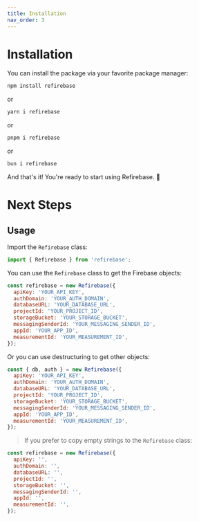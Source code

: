 ```yaml
---
title: Installation
nav_order: 3
---
```


# Installation

You can install the package via your favorite package manager:

```bash
npm install refirebase
```

or

```bash
yarn i refirebase
```

or

```bash
pnpm i refirebase
```

or

```bash
bun i refirebase
```

And that's it! You're ready to start using Refirebase. 🎉

# Next Steps

## Usage

Import the `Refirebase` class:

```javascript
import { Refirebase } from 'refirebase';
```

You can use the `Refirebase` class to get the Firebase objects:

```javascript
const refirebase = new Refirebase({
  apiKey: 'YOUR_API_KEY',
  authDomain: 'YOUR_AUTH_DOMAIN',
  databaseURL: 'YOUR_DATABASE_URL',
  projectId: 'YOUR_PROJECT_ID',
  storageBucket: 'YOUR_STORAGE_BUCKET',
  messagingSenderId: 'YOUR_MESSAGING_SENDER_ID',
  appId: 'YOUR_APP_ID',
  measurementId: 'YOUR_MEASUREMENT_ID',
});
```

Or you can use destructuring to get other objects:

```javascript
const { db, auth } = new Refirebase({
  apiKey: 'YOUR_API_KEY',
  authDomain: 'YOUR_AUTH_DOMAIN',
  databaseURL: 'YOUR_DATABASE_URL',
  projectId: 'YOUR_PROJECT_ID',
  storageBucket: 'YOUR_STORAGE_BUCKET',
  messagingSenderId: 'YOUR_MESSAGING_SENDER_ID',
  appId: 'YOUR_APP_ID',
  measurementId: 'YOUR_MEASUREMENT_ID',
});
```

> If you prefer to copy empty strings to the `Refirebase` class:

```javascript
const refirebase = new Refirebase({
  apiKey: '',
  authDomain: '',
  databaseURL: '',
  projectId: '',
  storageBucket: '',
  messagingSenderId: '',
  appId: '',
  measurementId: '',
});
```